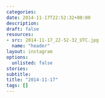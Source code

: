 ```yaml
---
categories:
date: 2014-11-17T22:52:32+00:00
description:
draft: false
resources:
- src: 2014-11-17_22-52-32_UTC.jpg
  name: "header"
layout: instagram
options:
  unlisted: false
stories:
subtitle:
title: "2014-11-17"
tags: []
---
```


 
